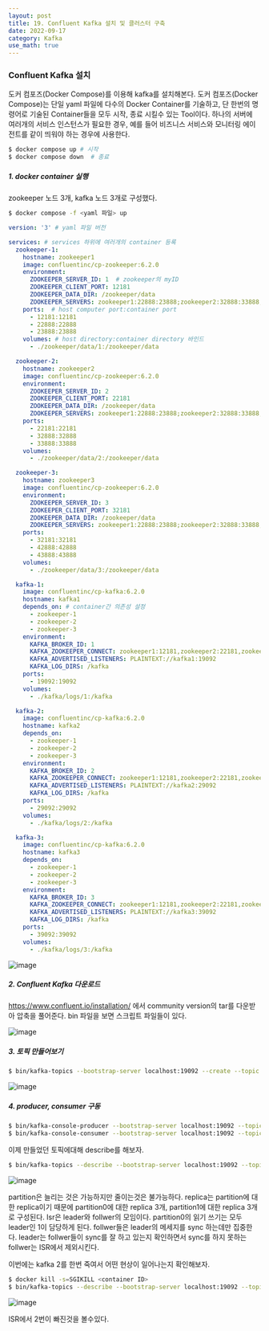 ```yaml
---
layout: post
title: 19. Confluent Kafka 설치 및 클러스터 구축
date: 2022-09-17
category: Kafka
use_math: true
---
```



### Confluent Kafka 설치

도커 컴포즈(Docker Compose)를 이용해 kafka를 설치해본다. 도커 컴포즈(Docker Compose)는 단일 yaml 파일에 다수의 Docker Container를 기술하고, 단 한번의 명령어로 기술된 Container들을 모두 시작, 종료 시킬수 있는 Tool이다. 하나의 서버에 여러개의 서비스 인스턴스가 필요한 경우, 예를 들어 비즈니스 서비스와 모니터링 에이전트를 같이 띄워야 하는 경우에 사용한다. 


```bash
$ docker compose up # 시작
$ docker compose down  # 종료
```


##### 1. docker container 실행 

zookeeper 노드 3개, kafka 노드 3개로 구성했다.  

```bash
$ docker compose -f <yaml 파일> up
```

```yaml
version: '3' # yaml 파일 버전

services: # services 하위에 여러개의 container 등록
  zookeeper-1:
    hostname: zookeeper1
    image: confluentinc/cp-zookeeper:6.2.0
    environment:
      ZOOKEEPER_SERVER_ID: 1  # zookeeper의 myID
      ZOOKEEPER_CLIENT_PORT: 12181
      ZOOKEEPER_DATA_DIR: /zookeeper/data
      ZOOKEEPER_SERVERS: zookeeper1:22888:23888;zookeeper2:32888:33888;zookeeper3:42888:43888 # 22888: zookeeper 앙상블간 통신, 23888은 redirection할 때 사용
    ports:  # host computer port:container port
      - 12181:12181
      - 22888:22888
      - 23888:23888
    volumes: # host directory:container directory 바인드
      - ./zookeeper/data/1:/zookeeper/data

  zookeeper-2:
    hostname: zookeeper2
    image: confluentinc/cp-zookeeper:6.2.0
    environment:
      ZOOKEEPER_SERVER_ID: 2
      ZOOKEEPER_CLIENT_PORT: 22181
      ZOOKEEPER_DATA_DIR: /zookeeper/data
      ZOOKEEPER_SERVERS: zookeeper1:22888:23888;zookeeper2:32888:33888;zookeeper3:42888:43888
    ports:
      - 22181:22181
      - 32888:32888
      - 33888:33888
    volumes:
      - ./zookeeper/data/2:/zookeeper/data

  zookeeper-3:
    hostname: zookeeper3
    image: confluentinc/cp-zookeeper:6.2.0
    environment:
      ZOOKEEPER_SERVER_ID: 3
      ZOOKEEPER_CLIENT_PORT: 32181
      ZOOKEEPER_DATA_DIR: /zookeeper/data
      ZOOKEEPER_SERVERS: zookeeper1:22888:23888;zookeeper2:32888:33888;zookeeper3:42888:43888
    ports:
      - 32181:32181
      - 42888:42888
      - 43888:43888
    volumes:
      - ./zookeeper/data/3:/zookeeper/data

  kafka-1:
    image: confluentinc/cp-kafka:6.2.0
    hostname: kafka1
    depends_on: # container간 의존성 설정
      - zookeeper-1
      - zookeeper-2
      - zookeeper-3
    environment:
      KAFKA_BROKER_ID: 1
      KAFKA_ZOOKEEPER_CONNECT: zookeeper1:12181,zookeeper2:22181,zookeeper3:32181
      KAFKA_ADVERTISED_LISTENERS: PLAINTEXT://kafka1:19092
      KAFKA_LOG_DIRS: /kafka
    ports:
      - 19092:19092
    volumes:
      - ./kafka/logs/1:/kafka

  kafka-2:
    image: confluentinc/cp-kafka:6.2.0
    hostname: kafka2
    depends_on:
      - zookeeper-1
      - zookeeper-2
      - zookeeper-3
    environment:
      KAFKA_BROKER_ID: 2
      KAFKA_ZOOKEEPER_CONNECT: zookeeper1:12181,zookeeper2:22181,zookeeper3:32181
      KAFKA_ADVERTISED_LISTENERS: PLAINTEXT://kafka2:29092
      KAFKA_LOG_DIRS: /kafka
    ports:
      - 29092:29092
    volumes:
      - ./kafka/logs/2:/kafka

  kafka-3:
    image: confluentinc/cp-kafka:6.2.0
    hostname: kafka3
    depends_on:
      - zookeeper-1
      - zookeeper-2
      - zookeeper-3
    environment:
      KAFKA_BROKER_ID: 3
      KAFKA_ZOOKEEPER_CONNECT: zookeeper1:12181,zookeeper2:22181,zookeeper3:32181
      KAFKA_ADVERTISED_LISTENERS: PLAINTEXT://kafka3:39092
      KAFKA_LOG_DIRS: /kafka
    ports:
      - 39092:39092
    volumes:
      - ./kafka/logs/3:/kafka
```

![image](https://user-images.githubusercontent.com/61526722/190843526-5fe3ee26-e5fb-44ef-b710-b93f99844a19.png)


##### 2. Confluent Kafka 다운로드

https://www.confluent.io/installation/ 에서 community version의 tar를 다운받아 압축을 풀어준다. bin 파일을 보면 스크립트 파일들이 있다. 

![image](https://user-images.githubusercontent.com/61526722/190843712-6fa5f191-7b79-478d-b5ea-14d412727f04.png)

##### 3. 토픽 만들어보기 

```bash
$ bin/kafka-topics --bootstrap-server localhost:19092 --create --topic mytopic --partitions 2 --replication-factor 3
```

![image](https://user-images.githubusercontent.com/61526722/190848452-ea9a2504-5f8b-47ae-a4d2-8470eff83b81.png)


##### 4. producer, consumer 구동

```bash
$ bin/kafka-console-producer --bootstrap-server localhost:19092 --topic mytopic 
$ bin/kafka-console-consumer --bootstrap-server localhost:19092 --topic mytopic 
```

이제 만들었던 토픽에대해 describe를 해보자. 

```bash
$ bin/kafka-topics --describe --bootstrap-server localhost:19092 --topic mytopic
```

![image](https://user-images.githubusercontent.com/61526722/190849204-fd9f2425-9ff8-4820-87b7-d781d0d71fab.png)


partition은 늘리는 것은 가능하지만 줄이는것은 불가능하다. replica는 partition에 대한 replica이기 때문에 partition0에 대한 replica 3개, partition1에 대한 replica 3개로 구성된다. Isr은 leader와 follwer의 모임이다. partition0의 읽기 쓰기는 모두 leader인 1이 담당하게 된다. follwer들은 leader의 메세지를 sync 하는데만 집중한다. leader는 follwer들이 sync를 잘 하고 있는지 확인하면서 sync를 하지 못하는 follwer는 ISR에서 제외시킨다. 

이번에는 kafka 2를 한번 죽여서 어떤 현상이 일어나는지 확인해보자. 

```bash
$ docker kill -s=SGIKILL <container ID>
$ bin/kafka-topics --describe --bootstrap-server localhost:19092 --topic mytopic
```

![image](https://user-images.githubusercontent.com/61526722/190849215-0a6fcfb0-cac1-4073-9e46-5acd70a1a206.png)

ISR에서 2번이 빠진것을 볼수있다. 
